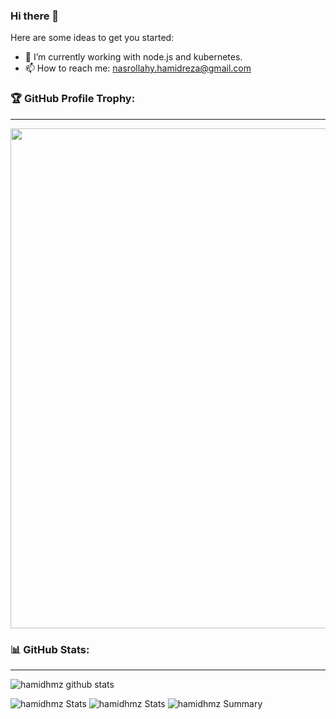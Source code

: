### Hi there 👋


Here are some ideas to get you started:

- 🔭 I’m currently working with node.js and kubernetes.
- 📫 How to reach me: nasrollahy.hamidreza@gmail.com

### 🏆 GitHub Profile Trophy:
---
<a href="https://github.com/ryo-ma/github-profile-trophy">
  <img width=800 src="https://github-profile-trophy.vercel.app/?username=hamidhmz&column=8&theme=algolia&no-frame=true&no-bg=true"/>
</a>

### 📊 GitHub Stats:
---
![hamidhmz github stats](https://github-readme-stats.vercel.app/api?username=hamidhmz&theme=algolia&show_icons=true&count_private=true)

![hamidhmz Stats](https://github-profile-summary-cards.vercel.app/api/cards/repos-per-language?username=hamidhmz&theme=solarized_dark)
![hamidhmz Stats](https://github-profile-summary-cards.vercel.app/api/cards/most-commit-language?username=hamidhmz&theme=solarized_dark)
![hamidhmz Summary](https://github-profile-summary-cards.vercel.app/api/cards/profile-details?username=hamidhmz&theme=solarized_dark)

